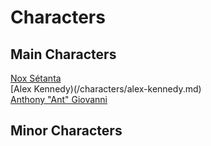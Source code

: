 # Characters

## Main Characters

[Nox Sétanta](/charcters/nox-setanta.md)  
[Alex Kennedy)(/characters/alex-kennedy.md)  
[Anthony "Ant" Giovanni](/characters/anthony-giovanni.md)  

## Minor Characters

